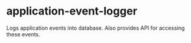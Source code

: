 application-event-logger
========================

Logs application events into database. Also provides API for accessing these events.